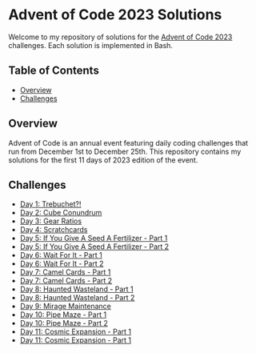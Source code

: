 # Advent of Code 2023 Solutions

Welcome to my repository of solutions for the [Advent of Code 2023](https://adventofcode.com/2023) challenges. Each solution is implemented in Bash.

## Table of Contents

- [Overview](#overview)
- [Challenges](#challenges)

## Overview

Advent of Code is an annual event featuring daily coding challenges that run from December 1st to December 25th. This repository contains my solutions for the first 11 days of 2023 edition of the event.

## Challenges

- [Day 1: Trebuchet?!](2023/day1/recover_calib_data.sh)
- [Day 2: Cube Conundrum](2023/day2/count_cubes.sh)
- [Day 3: Gear Ratios](2023/day3/read_engine_schm.sh)
- [Day 4: Scratchcards](2023/day4/scratchcards.sh)
- [Day 5: If You Give A Seed A Fertilizer - Part 1](2023/day5/almanac_p1.sh)
- [Day 5: If You Give A Seed A Fertilizer - Part 2](2023/day5/almanac_p2.sh)
- [Day 6: Wait For It - Part 1](2023/day6/boat_race_p1.sh)
- [Day 6: Wait For It - Part 2](2023/day6/boat_race_p2_qe.sh)
- [Day 7: Camel Cards - Part 1](2023/day7/camel_poker_p1.sh)
- [Day 7: Camel Cards - Part 2](2023/day7/camel_poker_p2.sh)
- [Day 8: Haunted Wasteland - Part 1](2023/day8/desert_map_p1.sh)
- [Day 8: Haunted Wasteland - Part 2](2023/day8/desert_map_p2.sh)
- [Day 9: Mirage Maintenance](2023/day9/oasis_report.sh)
- [Day 10: Pipe Maze - Part 1](2023/day10/pipe_maze_p1.sh)
- [Day 10: Pipe Maze - Part 2](2023/day10/pipe_maze_p2.sh)
- [Day 11: Cosmic Expansion - Part 1](2023/day11/cosmic_expansion.sh)
- [Day 11: Cosmic Expansion - Part 1](2023/day11/cosmic_expansion_p2_optimized.sh)
